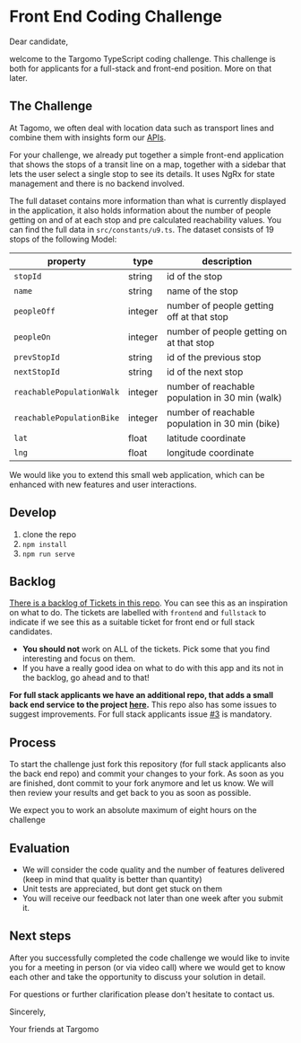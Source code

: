# Front End Coding Challenge

Dear candidate,

welcome to the Targomo TypeScript coding challenge. This challenge is both for applicants for a full-stack and front-end position. More on that later.

## The Challenge

At Tagomo, we often deal with location data such as transport lines and combine them with insights form our [APIs](https://www.targomo.com/developers/apis/).

For your challenge, we already put together a simple front-end application that shows the stops of a transit line on a map, together with a sidebar that lets the user select a single stop to see its details. It uses NgRx for state management and there is no backend involved.

The full dataset contains more information than what is currently displayed in the application, it also holds information about the number of people getting on and of at each stop and pre calculated reachability values. You can find the full data in `src/constants/u9.ts`. The dataset consists of 19 stops of the following Model:

| property                  | type    | description                                     |
| ------------------------- | ------- | ----------------------------------------------- |
| `stopId`                  | string  | id of the stop                                  |
| `name`                    | string  | name of the stop                                |
| `peopleOff`               | integer | number of people getting off at that stop       |
| `peopleOn`                | integer | number of people getting on at that stop        |
| `prevStopId`              | string  | id of the previous stop                         |
| `nextStopId`              | string  | id of the next stop                             |
| `reachablePopulationWalk` | integer | number of reachable population in 30 min (walk) |
| `reachablePopulationBike` | integer | number of reachable population in 30 min (bike) |
| `lat`                     | float   | latitude coordinate                             |
| `lng`                     | float   | longitude coordinate                            |

We would like you to extend this small web application, which can be enhanced with new features and user interactions.

## Develop

1. clone the repo
2. `npm install`
3. `npm run serve`

## Backlog

[There is a backlog of Tickets in this repo](https://github.com/targomo/typescript-challenge-frontend/issues). You can see this as an inspiration on what to do. The tickets are labelled with `frontend` and `fullstack` to indicate if we see this as a suitable ticket for front end or full stack candidates.

- **You should not** work on ALL of the tickets. Pick some that you find interesting and focus on them.
- If you have a really good idea on what to do with this app and its not in the backlog, go ahead and to that!

**For full stack applicants we have an additional repo, that adds a small back end service to the project [here](https://github.com/targomo/typescript-challenge-backend).** This repo also has some issues to suggest improvements. For full stack applicants issue [#3](https://github.com/targomo/typescript-challenge-frontend/issues/3) is mandatory.

## Process

To start the challenge just fork this repository (for full stack applicants also the back end repo) and commit your changes to your fork. As soon as you are finished, dont commit to your fork anymore and let us know. We will then review your results and get back to you as soon as possible.

We expect you to work an absolute maximum of eight hours on the challenge

## Evaluation

- We will consider the code quality and the number of features delivered (keep in mind that quality is better than quantity)
- Unit tests are appreciated, but dont get stuck on them
- You will receive our feedback not later than one week after you submit it.

## Next steps

After you successfully completed the code challenge we would like to invite you for a meeting in person (or via video call) where we would get to know each other and take the opportunity to discuss your solution in detail.

For questions or further clarification please don't hesitate to contact us.

Sincerely,

Your friends at Targomo
